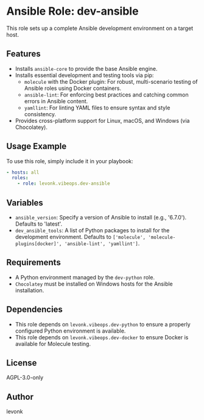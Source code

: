 # Ansible Role: dev-ansible

This role sets up a complete Ansible development environment on a target host.

## Features

- Installs `ansible-core` to provide the base Ansible engine.
- Installs essential development and testing tools via pip:
  - `molecule` with the Docker plugin: For robust, multi-scenario testing of Ansible roles using Docker containers.
  - `ansible-lint`: For enforcing best practices and catching common errors in Ansible content.
  - `yamllint`: For linting YAML files to ensure syntax and style consistency.
- Provides cross-platform support for Linux, macOS, and Windows (via Chocolatey).

## Usage Example

To use this role, simply include it in your playbook:

```yaml
- hosts: all
  roles:
    - role: levonk.vibeops.dev-ansible
```

## Variables

- `ansible_version`: Specify a version of Ansible to install (e.g., '6.7.0'). Defaults to 'latest'.
- `dev_ansible_tools`: A list of Python packages to install for the development environment. Defaults to `['molecule', 'molecule-plugins[docker]', 'ansible-lint', 'yamllint']`.

## Requirements

- A Python environment managed by the `dev-python` role.
- `Chocolatey` must be installed on Windows hosts for the Ansible installation.

## Dependencies

- This role depends on `levonk.vibeops.dev-python` to ensure a properly configured Python environment is available.
- This role depends on `levonk.vibeops.dev-docker` to ensure Docker is available for Molecule testing.

## License

AGPL-3.0-only

## Author

levonk
